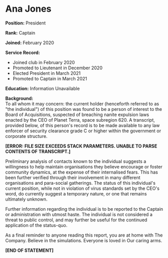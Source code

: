 # Ana Jones  
**Position:** President
  
**Rank:** Captain  
  
**Joined:** February 2020  
  
**Service Record:**  
- Joined club in February 2020
- Promoted to Lieutenant in December 2020
- Elected President in March 2021
- Promoted to Captain in March 2021
  
    
**Education:** Information Unavailable  
  
**Background:**  
To all whom it may concern: the current holder (henceforth referred to as "the individual") of this position was found to be a person of interest to the Board of Acquisitions, suspected of breaching nanite expulsion laws enacted by the CEO of Planet Terra, space subregion 620. A transcript, provided below, of this person's record is to be made available to any law enforcer of security clearance grade C or higher within the government or corporate structure.
  
**[ERROR: FILE SIZE EXCEEDS STACK PARAMETERS. UNABLE TO PARSE CONTENTS OF TRANSCRIPT.]**
  
Preliminary analysis of contacts known to the individual suggests a willingness to help maintain organisations they believe encourage or foster community dynamics, at the expense of their internalised fears. This has been further verified through their involvement in many different organisations and para-social gatherings. The status of this individual's current position, while not in violation of virus standards set by the CEO's word, do currently suggest a temporary nature, or one that remains ultimately unknown.
  
Further information regarding the individual is to be reported to the Captain or administration with utmost haste. The individual is not considered a threat to public control, and may further be useful for the continued application of the status-quo.
  
As a final reminder to anyone reading this report, you are at home with The Company. Believe in the simulations. Everyone is loved in Our caring arms.
  
**[END OF STATEMENT]**
